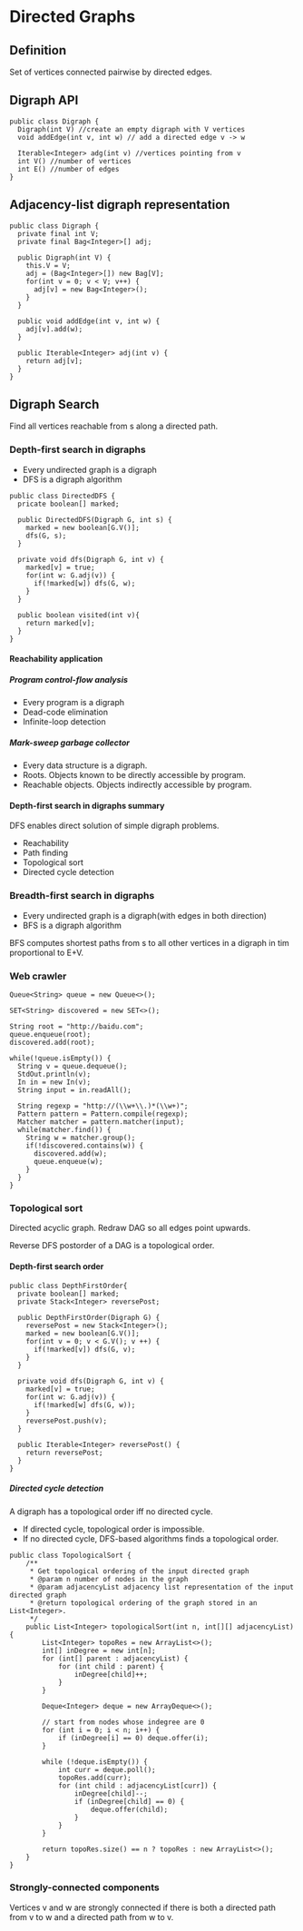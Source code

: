 # Directed Graphs

## Definition
Set of vertices connected pairwise by directed edges.

## Digraph API

```
public class Digraph {
  Digraph(int V) //create an empty digraph with V vertices
  void addEdge(int v, int w) // add a directed edge v -> w

  Iterable<Integer> adg(int v) //vertices pointing from v
  int V() //number of vertices
  int E() //number of edges
}
```

## Adjacency-list digraph representation

```
public class Digraph {
  private final int V;
  private final Bag<Integer>[] adj;

  public Digraph(int V) {
    this.V = V;
    adj = (Bag<Integer>[]) new Bag[V];
    for(int v = 0; v < V; v++) {
      adj[v] = new Bag<Integer>();
    }
  }

  public void addEdge(int v, int w) {
    adj[v].add(w);
  }

  public Iterable<Integer> adj(int v) {
    return adj[v];
  }
}
```

## Digraph Search
Find all vertices reachable from s along a directed path.

### Depth-first search in digraphs
+ Every undirected graph is a digraph
+ DFS is a digraph algorithm

```
public class DirectedDFS {
  pricate boolean[] marked;

  public DirectedDFS(Digraph G, int s) {
    marked = new boolean[G.V()];
    dfs(G, s);
  }

  private void dfs(Digraph G, int v) {
    marked[v] = true;
    for(int w: G.adj(v)) {
      if(!marked[w]) dfs(G, w);
    }
  }

  public boolean visited(int v){
    return marked[v];
  }
}
```

#### Reachability application

##### Program control-flow analysis
+ Every program is a digraph
+ Dead-code elimination
+ Infinite-loop detection

##### Mark-sweep garbage collector
+ Every data structure is a digraph.
+ Roots. Objects known to be directly accessible by program.
+ Reachable objects. Objects indirectly accessible by program.

#### Depth-first search in digraphs summary

DFS enables direct solution of simple digraph problems.
+ Reachability
+ Path finding
+ Topological sort
+ Directed cycle detection

### Breadth-first search in digraphs
+ Every undirected graph is a digraph(with edges in both direction)
+ BFS is a digraph algorithm

BFS computes shortest paths from s to all other vertices in a digraph in tim proportional to E+V.

### Web crawler

```
Queue<String> queue = new Queue<>();

SET<String> discovered = new SET<>();

String root = "http://baidu.com";
queue.enqueue(root);
discovered.add(root);

while(!queue.isEmpty()) {
  String v = queue.dequeue();
  StdOut.println(v);
  In in = new In(v);
  String input = in.readAll();

  String regexp = "http://(\\w+\\.)*(\\w+)";
  Pattern pattern = Pattern.compile(regexp);
  Matcher matcher = pattern.matcher(input);
  while(matcher.find()) {
    String w = matcher.group();
    if(!discovered.contains(w)) {
      discovered.add(w);
      queue.enqueue(w);
    }
  }
}

```

### Topological sort
Directed acyclic graph. Redraw DAG so all edges point upwards.

Reverse DFS postorder of a DAG is a topological order.

#### Depth-first search order

```
public class DepthFirstOrder{
  private boolean[] marked;
  private Stack<Integer> reversePost;

  public DepthFirstOrder(Digraph G) {
    reversePost = new Stack<Integer>();
    marked = new boolean[G.V()];
    for(int v = 0; v < G.V(); v ++) {
      if(!marked[v]) dfs(G, v);
    }
  }

  private void dfs(Digraph G, int v) {
    marked[v] = true;
    for(int w: G.adj(v)) {
      if(!marked[w] dfs(G, w));
    }
    reversePost.push(v);
  }

  public Iterable<Integer> reversePost() {
    return reversePost;
  }
}
```

##### Directed cycle detection
A digraph has a topological order iff no directed cycle.
+ If directed cycle, topological order is impossible.
+ If no directed cycle, DFS-based algorithms finds a topological order.

```
public class TopologicalSort {
    /**
     * Get topological ordering of the input directed graph 
     * @param n number of nodes in the graph
     * @param adjacencyList adjacency list representation of the input directed graph
     * @return topological ordering of the graph stored in an List<Integer>. 
     */
    public List<Integer> topologicalSort(int n, int[][] adjacencyList) {
        List<Integer> topoRes = new ArrayList<>();
        int[] inDegree = new int[n];
        for (int[] parent : adjacencyList) {
            for (int child : parent) {
                inDegree[child]++;
            }
        }
        
        Deque<Integer> deque = new ArrayDeque<>();
        
        // start from nodes whose indegree are 0
        for (int i = 0; i < n; i++) {
            if (inDegree[i] == 0) deque.offer(i);
        }
        
        while (!deque.isEmpty()) {
            int curr = deque.poll();
            topoRes.add(curr);
            for (int child : adjacencyList[curr]) {
                inDegree[child]--;
                if (inDegree[child] == 0) {
                    deque.offer(child);
                }
            }
        }
    
        return topoRes.size() == n ? topoRes : new ArrayList<>();
    }
}
```

### Strongly-connected components
Vertices v and w are strongly connected if there is both a directed path from v to w and a directed path from w to v.

